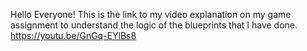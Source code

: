 Hello Everyone! This is the link to my video explanation on my game assignment to understand the logic of the blueprints that I have done.
https://youtu.be/GnGq-EYlBs8 
